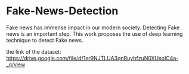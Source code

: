 # Fake-News-Detection
Fake news has immense impact in our modern society. Detecting Fake news is an important step. This work proposes the use of deep learning technique to detect Fake news.

the link of the dataset: https://drive.google.com/file/d/1er9NJTLUA3qnRuyhfzuN0XUsoIC4a-_q/view


